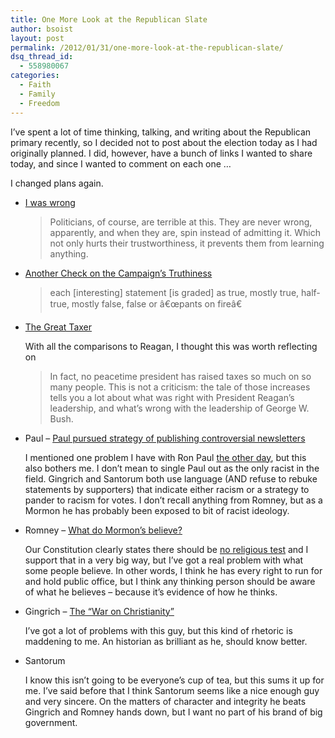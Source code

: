 ```yaml
---
title: One More Look at the Republican Slate
author: bsoist
layout: post
permalink: /2012/01/31/one-more-look-at-the-republican-slate/
dsq_thread_id:
  - 558980067
categories:
  - Faith
  - Family
  - Freedom
---
```

I&#8217;ve spent a lot of time thinking, talking, and writing about the Republican primary recently, so I decided not to post about the election today as I had originally planned. I did, however, have a bunch of links I wanted to share today, and since I wanted to comment on each one &#8230;

I changed plans again.

  * [I was wrong][1]
    
    > Politicians, of course, are terrible at this. They are never wrong, apparently, and when they are, spin instead of admitting it. Which not only hurts their trustworthiness, it prevents them from learning anything.

  * [Another Check on the Campaign&#8217;s Truthiness][2]
    
    > each [interesting] statement [is graded] as true, mostly true, half-true, mostly false, false or â€œpants on fireâ€

  * [The Great Taxer][3]
    
    With all the comparisons to Reagan, I thought this was worth reflecting on 
    
    > In fact, no peacetime president has raised taxes so much on so many people. This is not a criticism: the tale of those increases tells you a lot about what was right with President Reagan&#8217;s leadership, and what&#8217;s wrong with the leadership of George W. Bush.

  * Paul &#8211; [Paul pursued strategy of publishing controversial newsletters][4]
    
    I mentioned one problem I have with Ron Paul [the other day][5], but this also bothers me. I don&#8217;t mean to single Paul out as the only racist in the field. Gingrich and Santorum both use language (AND refuse to rebuke statements by supporters) that indicate either racism or a strategy to pander to racism for votes. I don&#8217;t recall anything from Romney, but as a Mormon he has probably been exposed to bit of racist ideology.

  * Romney &#8211; [What do Mormon&#8217;s believe?][6]
    
    Our Constitution clearly states there should be [no religious test][7] and I support that in a very big way, but I&#8217;ve got a real problem with what some people believe. In other words, I think he has every right to run for and hold public office, but I think any thinking person should be aware of what he believes &#8211; because it&#8217;s evidence of how he thinks.

  * Gingrich &#8211; [The &#8220;War on Christianity&#8221;][8]
    
    I&#8217;ve got a lot of problems with this guy, but this kind of rhetoric is maddening to me. An historian as brilliant as he, should know better.

  * Santorum
    
    I know this isn&#8217;t going to be everyone&#8217;s cup of tea, but this sums it up for me. I&#8217;ve said before that I think Santorum seems like a nice enough guy and very sincere. On the matters of character and integrity he beats Gingrich and Romney hands down, but I want no part of his brand of big government.

 [1]: http://sethgodin.typepad.com/seths_blog/2012/01/i-was-wrong.html?utm_source=feedburner&utm_medium=feed&utm_campaign=Feed%3A+typepad%2Fsethsmainblog+%28Seth%27s+Blog%29
 [2]: http://fivethirtyeight.blogs.nytimes.com/2012/01/27/another-check-on-the-campaigns-truthiness/
 [3]: http://www.nytimes.com/2004/06/08/opinion/08KRUG.html?pagewanted=1
 [4]: http://www.washingtonpost.com/politics/ron-paul-signed-off-on-racist-newsletters-sources-say/2012/01/20/gIQAvblFVQ_story.html
 [5]: http://whsjr.soistmann.com/oped/2012/01/27/gop-wide-open-now/
 [6]: http://exmormon.org/d6/drupal/fourteen
 [7]: http://en.wikipedia.org/wiki/No_Religious_Test_Clause
 [8]: http://www.washingtonmonthly.com/political-animal-a/2012_01/the_war_on_christianity035049.php